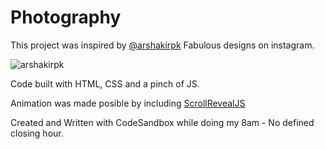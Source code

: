 # Photography

This project was inspired by [@arshakirpk](https://www.instagram.com/arshakirpk/?hl=en) Fabulous designs on instagram.

![arshakirpk](https://user-images.githubusercontent.com/18448626/131720229-74d07e39-b5fa-482c-9c3f-ee1f4650eb96.PNG)

Code built with HTML, CSS and a pinch of JS.

Animation was made posible by including [ScrollRevealJS](https://scrollrevealjs.org)

Created and Written with CodeSandbox while doing my 8am - No defined closing hour.
